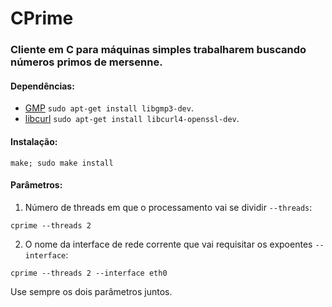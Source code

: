 # CPrime
### Cliente em C para máquinas simples trabalharem buscando números primos de mersenne.

#### Dependências:

* [GMP](https://gmplib.org/) `sudo apt-get install libgmp3-dev`.
* [libcurl](https://curl.haxx.se/libcurl/) `sudo apt-get install libcurl4-openssl-dev`.

#### Instalação:

`make; sudo make install`

#### Parâmetros:

1. Número de threads em que o processamento vai se dividir `--threads`:

`cprime --threads 2`

2. O nome da interface de rede corrente que vai requisitar os expoentes `--interface`:

`cprime --threads 2 --interface eth0`

Use sempre os dois parâmetros juntos.
